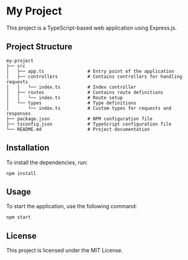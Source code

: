 # My Project

This project is a TypeScript-based web application using Express.js.

## Project Structure

```
my-project
├── src
│   ├── app.ts                # Entry point of the application
│   ├── controllers           # Contains controllers for handling requests
│   │   └── index.ts          # Index controller
│   ├── routes                # Contains route definitions
│   │   └── index.ts          # Route setup
│   └── types                 # Type definitions
│       └── index.ts          # Custom types for requests and responses
├── package.json              # NPM configuration file
├── tsconfig.json             # TypeScript configuration file
└── README.md                 # Project documentation
```

## Installation

To install the dependencies, run:

```
npm install
```

## Usage

To start the application, use the following command:

```
npm start
```

## License

This project is licensed under the MIT License.